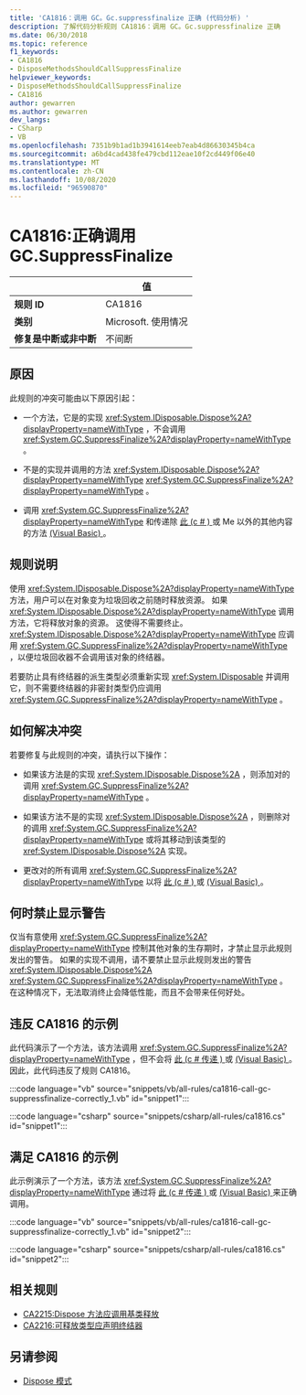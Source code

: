 ```yaml
---
title: 'CA1816：调用 GC。Gc.suppressfinalize 正确 (代码分析) '
description: 了解代码分析规则 CA1816：调用 GC。Gc.suppressfinalize 正确
ms.date: 06/30/2018
ms.topic: reference
f1_keywords:
- CA1816
- DisposeMethodsShouldCallSuppressFinalize
helpviewer_keywords:
- DisposeMethodsShouldCallSuppressFinalize
- CA1816
author: gewarren
ms.author: gewarren
dev_langs:
- CSharp
- VB
ms.openlocfilehash: 7351b9b1ad1b3941614eeb7eab4d86630345b4ca
ms.sourcegitcommit: a6bd4cad438fe479cbd112eae10f2cd449f06e40
ms.translationtype: MT
ms.contentlocale: zh-CN
ms.lasthandoff: 10/08/2020
ms.locfileid: "96590870"
---
```

# <a name="ca1816-call-gcsuppressfinalize-correctly"></a>CA1816:正确调用 GC.SuppressFinalize

| | 值 |
|-|-|
| **规则 ID** |CA1816|
| **类别** |Microsoft. 使用情况|
| **修复是中断或非中断** |不间断|

## <a name="cause"></a>原因

此规则的冲突可能由以下原因引起：

- 一个方法，它是的实现 <xref:System.IDisposable.Dispose%2A?displayProperty=nameWithType> ，不会调用 <xref:System.GC.SuppressFinalize%2A?displayProperty=nameWithType> 。

- 不是的实现并调用的方法 <xref:System.IDisposable.Dispose%2A?displayProperty=nameWithType> <xref:System.GC.SuppressFinalize%2A?displayProperty=nameWithType> 。

- 调用 <xref:System.GC.SuppressFinalize%2A?displayProperty=nameWithType> 和传递除 [此 (c # ) ](../../../csharp/language-reference/keywords/this.md) 或 Me 以外的其他内容的方法 [ (Visual Basic) ](../../../visual-basic/programming-guide/program-structure/me-my-mybase-and-myclass.md#me)。

## <a name="rule-description"></a>规则说明

使用 <xref:System.IDisposable.Dispose%2A?displayProperty=nameWithType> 方法，用户可以在对象变为垃圾回收之前随时释放资源。 如果 <xref:System.IDisposable.Dispose%2A?displayProperty=nameWithType> 调用方法，它将释放对象的资源。 这使得不需要终止。 <xref:System.IDisposable.Dispose%2A?displayProperty=nameWithType> 应调用 <xref:System.GC.SuppressFinalize%2A?displayProperty=nameWithType> ，以便垃圾回收器不会调用该对象的终结器。

若要防止具有终结器的派生类型必须重新实现 <xref:System.IDisposable> 并调用它，则不需要终结器的非密封类型仍应调用 <xref:System.GC.SuppressFinalize%2A?displayProperty=nameWithType> 。

## <a name="how-to-fix-violations"></a>如何解决冲突

若要修复与此规则的冲突，请执行以下操作：

- 如果该方法是的实现 <xref:System.IDisposable.Dispose%2A> ，则添加对的调用 <xref:System.GC.SuppressFinalize%2A?displayProperty=nameWithType> 。

- 如果该方法不是的实现 <xref:System.IDisposable.Dispose%2A> ，则删除对的调用 <xref:System.GC.SuppressFinalize%2A?displayProperty=nameWithType> 或将其移动到该类型的 <xref:System.IDisposable.Dispose%2A> 实现。

- 更改对的所有调用 <xref:System.GC.SuppressFinalize%2A?displayProperty=nameWithType> 以将 [此 (c # ) ](../../../csharp/language-reference/keywords/this.md) 或 [ (Visual Basic) ](../../../visual-basic/programming-guide/program-structure/me-my-mybase-and-myclass.md#me)。

## <a name="when-to-suppress-warnings"></a>何时禁止显示警告

仅当有意使用 <xref:System.GC.SuppressFinalize%2A?displayProperty=nameWithType> 控制其他对象的生存期时，才禁止显示此规则发出的警告。 如果的实现不调用，请不要禁止显示此规则发出的警告 <xref:System.IDisposable.Dispose%2A> <xref:System.GC.SuppressFinalize%2A?displayProperty=nameWithType> 。 在这种情况下，无法取消终止会降低性能，而且不会带来任何好处。

## <a name="example-that-violates-ca1816"></a>违反 CA1816 的示例

此代码演示了一个方法，该方法调用 <xref:System.GC.SuppressFinalize%2A?displayProperty=nameWithType> ，但不会将 [此 (c # 传递 ) ](../../../csharp/language-reference/keywords/this.md) 或 [ (Visual Basic) ](../../../visual-basic/programming-guide/program-structure/me-my-mybase-and-myclass.md#me)。 因此，此代码违反了规则 CA1816。

:::code language="vb" source="snippets/vb/all-rules/ca1816-call-gc-suppressfinalize-correctly_1.vb" id="snippet1":::

:::code language="csharp" source="snippets/csharp/all-rules/ca1816.cs" id="snippet1":::

## <a name="example-that-satisfies-ca1816"></a>满足 CA1816 的示例

此示例演示了一个方法，该方法 <xref:System.GC.SuppressFinalize%2A?displayProperty=nameWithType> 通过将 [此 (c # 传递 ) ](../../../csharp/language-reference/keywords/this.md) 或 [ (Visual Basic) ](../../../visual-basic/programming-guide/program-structure/me-my-mybase-and-myclass.md#me)来正确调用。

:::code language="vb" source="snippets/vb/all-rules/ca1816-call-gc-suppressfinalize-correctly_1.vb" id="snippet2":::

:::code language="csharp" source="snippets/csharp/all-rules/ca1816.cs" id="snippet2":::

## <a name="related-rules"></a>相关规则

- [CA2215:Dispose 方法应调用基类释放](ca2215.md)
- [CA2216:可释放类型应声明终结器](ca2216.md)

## <a name="see-also"></a>另请参阅

- [Dispose 模式](../../../standard/garbage-collection/implementing-dispose.md)
